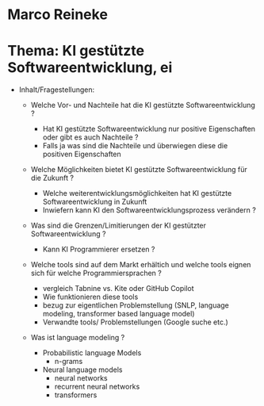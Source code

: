 # Marco Reineke

# Thema: KI gestützte Softwareentwicklung, ei

* Inhalt/Fragestellungen:
  * Welche Vor- und Nachteile hat die KI gestützte Softwareentwicklung ?
     * Hat KI gestützte Softwareentwicklung nur positive Eigenschaften oder gibt es auch Nachteile ?
     * Falls ja was sind die Nachteile und überwiegen diese die positiven Eigenschaften 
      
  * Welche Möglichkeiten bietet KI gestützte Softwareentwicklung für die Zukunft ?
       * Welche weiterentwicklungsmöglichkeiten hat KI gestützte Softwareentwicklung in Zukunft
       * Inwiefern kann KI den Softwareentwicklungsprozess verändern ?
       
  * Was sind die Grenzen/Limitierungen der KI gestützter Softwareentwicklung ?
       * Kann KI Programmierer ersetzen ?
       
  * Welche tools sind auf dem Markt erhältich und welche tools eignen sich für welche Programmiersprachen ?
    * vergleich Tabnine vs. Kite oder GitHub Copilot
    * Wie funktionieren diese tools
    * bezug zur eigentlichen Problemstellung  (SNLP, language modeling, transformer based language model)
    * Verwandte tools/ Problemstellungen (Google suche etc.)

  * Was ist language modeling ?
    * Probabilistic language Models
        * n-grams
    * Neural language models
        * neural networks
        * recurrent neural networks
        * transformers
  

        

